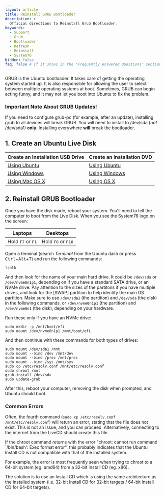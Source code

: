 ```yaml
---
layout: article
title: Reinstall GRUB Bootloader
description: >
  Official directions to Reinstall Grub Bootloader.
keywords:
  - Support
  - Grub
  - Bootloader
  - Refresh
  - Reinstall
  - System76
hidden: false
faq: false # If it shows in the "Frequently Answered Questions" section
---
```



GRUB is the Ubuntu bootloader. It takes care of getting the operating system started up. It is also responsible for allowing the user to select between multiple operating systems at boot. Sometimes, GRUB can begin acting funny, and it may not let you boot into Ubuntu to fix the problem.

### Important Note About GRUB Updates!

If you need to configure grub-pc (for example, after an update), installing grub to all devices will break GRUB. You will need to install to /dev/sda (_not_ /dev/sda1) **only**. Installing everywhere **will** break the bootloader.

## 1. Create an Ubuntu Live Disk

Create an Installation USB Drive  | Create an Installation DVD
--------------------------------- | ---------------------------
[Using Ubuntu](http://www.ubuntu.com/download/desktop/create-a-usb-stick-on-ubuntu) | [Using Ubuntu](http://www.ubuntu.com/download/desktop/burn-a-dvd-on-ubuntu)
[Using Windows](http://www.ubuntu.com/download/desktop/create-a-usb-stick-on-windows) | [Using Windows](http://www.ubuntu.com/download/desktop/burn-a-dvd-on-windows)
[Using Mac OS X](http://www.ubuntu.com/download/desktop/create-a-usb-stick-on-mac-osx)| [Using OS X](http://www.ubuntu.com/download/desktop/burn-a-dvd-on-mac-osx)

## 2. Reinstall GRUB Bootloader

Once you have the disk made, reboot your system. You'll need to tell the computer to boot from the Live Disk. When you see the System76 logo on the screen:

Laptops  | Desktops
-------- | --------
Hold <kbd>F7</kbd> or <kbd>F1</kbd> | Hold <kbd>F8</kbd> or <kbd>F10</kbd>

Open a terminal  (search _Terminal_ from the Ubuntu dash or press <kbd>Ctrl</kbd>+<kbd>Alt</kbd>+<kbd>T</kbd>) and run the following commands:

`lsblk`

And then look for the name of your main hard drive.  It could be `/dev/sda` or `/dev/nvme0n1p1`, depending on if you have a standard SATA drive, or an NVMe drive.  Pay attention to the sizes of the partitons if you have multiple drives, and look for the [SWAP] partition to help identify the main OS partition.  Make sure to use `/dev/sda1` (the partition) and `/dev/sda` (the disk) in the following commands, or `/dev/nvme0n1p1` (the partition) and `/dev/nvme0n1` (the disk), depending on your hardware.

Run these only if you have an NVMe drive:

```
sudo mkdir -p /mnt/boot/efi
sudo mount /dev/nvme0n1p1 /mnt/boot/efi
```

And then continue with these commands for both types of drives:

```
sudo mount /dev/sda1 /mnt
sudo mount --bind /dev /mnt/dev
sudo mount --bind /proc /mnt/proc
sudo mount --bind /sys /mnt/sys
sudo cp /etc/resolv.conf /mnt/etc/resolv.conf
sudo chroot /mnt
grub-install /dev/sda
sudo update-grub
```

After this, reboot your computer, removing the disk when prompted, and Ubuntu should boot.

### Common Errors

Often, the fourth command (`sudo cp /etc/resolv.conf /mnt/etc/resolv.conf`) will return an error, stating that the file does not exist. This is not an issue, and you can proceed. Alternatively, connecting to the internet from the LiveCD should create this file.

If the chroot command returns with the error "chroot: cannot run command `/bin/bash': Exec format error", this probably indicates that the Ubuntu Install CD is not compatible with that of the installed system.

For example, the error is most frequently seen when trying to chroot to a 64-bit system (eg. amd64) from a 32-bit Install CD (eg. x86).

The solution is to use an Install CD which is using the same architecture as the installed system (i.e. 32-bit Install CD for 32-bit targets / 64-bit Install CD for 64-bit targets).
